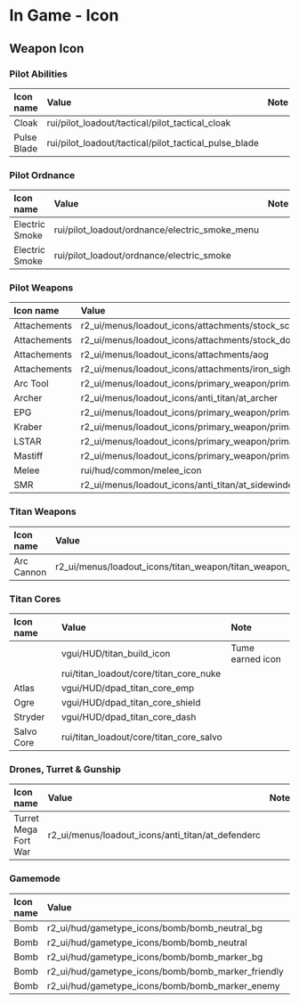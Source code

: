 # In Game - Icon

## Weapon Icon

### Pilot Abilities

| Icon name | Value | Note |
| :--- | :--- | :--- |
| Cloak | rui/pilot\_loadout/tactical/pilot\_tactical\_cloak |  |
| Pulse Blade | rui/pilot\_loadout/tactical/pilot\_tactical\_pulse\_blade |  |

### **Pilot Ordnance**

| **Icon name** | Value | Note |
| :--- | :--- | :--- |
| Electric Smoke | rui/pilot\_loadout/ordnance/electric\_smoke\_menu |  |
| Electric Smoke | rui/pilot\_loadout/ordnance/electric\_smoke |  |

### Pilot Weapons

| Icon name | Value | Note |
| :--- | :--- | :--- |
| Attachements | r2\_ui/menus/loadout\_icons/attachments/stock\_scope |  |
| Attachements | r2\_ui/menus/loadout\_icons/attachments/stock\_doubletake\_sight |  |
| Attachements | r2\_ui/menus/loadout\_icons/attachments/aog |  |
| Attachements | r2\_ui/menus/loadout\_icons/attachments/iron\_sights |  |
| Arc Tool | r2\_ui/menus/loadout\_icons/primary\_weapon/primary\_arc\_tool |  |
| Archer | r2\_ui/menus/loadout\_icons/anti\_titan/at\_archer |  |
| EPG | r2\_ui/menus/loadout\_icons/primary\_weapon/primary\_epg1 |  |
| Kraber | r2\_ui/menus/loadout\_icons/primary\_weapon/primary\_kraber |  |
| LSTAR | r2\_ui/menus/loadout\_icons/primary\_weapon/primary\_lstar |  |
| Mastiff | r2\_ui/menus/loadout\_icons/primary\_weapon/primary\_mastiff |  |
| Melee | rui/hud/common/melee\_icon |  |
| SMR | r2\_ui/menus/loadout\_icons/anti\_titan/at\_sidewinder |  |

### Titan Weapons

| Icon name | Value | Note |
| :--- | :--- | :--- |
| Arc Cannon | r2\_ui/menus/loadout\_icons/titan\_weapon/titan\_weapon\_arc\_cannon | 40MM icon |

### Titan Cores

| Icon name | Value | Note |
| :--- | :--- | :--- |
|  | vgui/HUD/titan\_build\_icon | Tume earned icon |
|  | rui/titan\_loadout/core/titan\_core\_nuke |  |
| Atlas | vgui/HUD/dpad\_titan\_core\_emp |  |
| Ogre | vgui/HUD/dpad\_titan\_core\_shield |  |
| Stryder | vgui/HUD/dpad\_titan\_core\_dash |  |
| Salvo Core | rui/titan\_loadout/core/titan\_core\_salvo |  |

### Drones, Turret & Gunship

| Icon name | Value | Note |
| :--- | :--- | :--- |
| Turret Mega Fort War | r2\_ui/menus/loadout\_icons/anti\_titan/at\_defenderc |  |

### Gamemode

| Icon name | Value | Note |
| :--- | :--- | :--- |
| Bomb | r2\_ui/hud/gametype\_icons/bomb/bomb\_neutral\_bg |  |
| Bomb | r2\_ui/hud/gametype\_icons/bomb/bomb\_neutral |  |
| Bomb | r2\_ui/hud/gametype\_icons/bomb/bomb\_marker\_bg |  |
| Bomb | r2\_ui/hud/gametype\_icons/bomb/bomb\_marker\_friendly |  |
| Bomb | r2\_ui/hud/gametype\_icons/bomb/bomb\_marker\_enemy |  |


